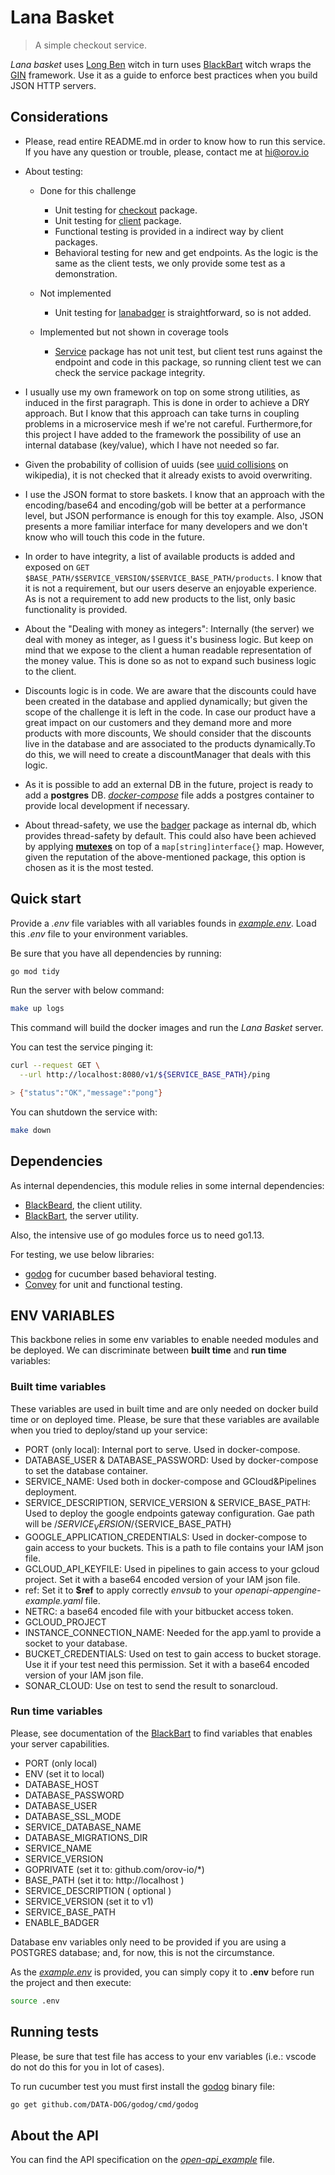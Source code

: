 # Lana Basket

> A simple checkout service.

_Lana basket_ uses [Long Ben](https://github.com/orov-io/lbasket) witch in turn uses [BlackBart](https://github.com/orov-io/BlackBart) witch wraps the [GIN](https://github.com/gin-gonic/gin) framework. Use it as a guide to enforce best practices when you build JSON HTTP servers.

## Considerations

* Please, read entire README.md in order to know how to run this service. If you have any question or trouble, please, contact me at hi@orov.io

* About testing:

  * Done for this challenge
    * Unit testing for [checkout](./packages/checkout/) package.
    * Unit testing for [client](./client) package.
    * Functional testing is provided in a indirect way by client packages.
    * Behavioral testing for new and get endpoints. As the logic is the same as the client tests, we only provide some test as a demonstration.

  * Not implemented
    * Unit testing for [lanabadger](./packages/lanabadger/) is straightforward, so is not added.
  
  * Implemented but not shown in coverage tools
    * [Service](./service) package has not unit test, but client test runs against the endpoint and code in this package, so running client test we can check the service package integrity.

* I usually use my own framework on top on some strong utilities, as induced in the first paragraph. This is done in order to achieve a DRY approach. But I know that this approach can take turns in coupling problems in a microservice mesh if we're not careful.
Furthermore,for this project I have added to the framework the possibility of use an internal database (key/value), which I have not needed so far.

* Given the probability of collision of uuids (see [uuid collisions](https://en.wikipedia.org/wiki/Universally_unique_identifier#Collisions) on wikipedia), it is not checked that it already exists to avoid overwriting.

* I use the JSON format to store baskets. I know that an approach with the encoding/base64 and encoding/gob will be better at a performance level, but JSON performance is enough for this toy example. Also, JSON presents a more familiar interface for many developers and we don't know who will touch this code in the future.

* In order to have integrity, a list of available products is added and exposed on `GET $BASE_PATH/$SERVICE_VERSION/$SERVICE_BASE_PATH/products`. I know that it is not a requirement, but our users deserve an enjoyable experience. As is not a requirement to add new products to the list, only basic functionality is provided.

* About the "Dealing with money as integers": Internally (the server) we deal with money as integer, as I guess it's business logic.
But keep on mind that we expose to the client a human readable representation of the money value. This is done so as not to expand such business logic to the client.

* Discounts logic is in code. We are aware that the discounts could have been created in the database and applied dynamically; but given the scope of the challenge it is left in the code. In case our product have a great impact on our customers and they demand more and more products with more discounts, We should consider that the discounts live in the database and are associated to the products dynamically.To do this, we will need to create a discountManager that deals with this logic.

* As it is possible to add an external DB in the future, project is ready to add a __postgres__ DB. _[docker-compose](./docker-compose.yaml)_ file adds a postgres container to provide local development if necessary.

* About thread-safety, we use the [badger](https://github.com/dgraph-io/badger) package as internal db, which provides thread-safety by default. This could also have been achieved by applying __[mutexes](https://gobyexample.com/mutexes)__ on top of a `map[string]interface{}` map.
However, given the reputation of the above-mentioned package, this option is chosen as it is the most tested.

## Quick start

Provide a _.env_ file variables with all variables founds in _[example.env](./example.env)_. Load this _.env_ file to your environment variables.

Be sure that you have all dependencies by running:

```bash
go mod tidy
```

Run the server with below command:

```Bash
make up logs
```

This command will build the docker images and run the _Lana Basket_ server.

You can test the service pinging it:

```Bash
curl --request GET \
  --url http://localhost:8080/v1/${SERVICE_BASE_PATH}/ping

> {"status":"OK","message":"pong"}
```

You can shutdown the service with:

```bash
make down
```

## Dependencies

As internal dependencies, this module relies in some internal dependencies:

* [BlackBeard](https://github.com/orov-io/BlackBeard), the client utility.
* [BlackBart](https://github.com/orov-io/BlackBart), the server utility.

Also, the intensive use of go modules force us to need go1.13.

For testing, we use below libraries:

* [godog](https://github.com/DATA-DOG/godog) for cucumber based behavioral testing.
* [Convey](https://github.com/smartystreets/goconvey/convey) for unit and functional testing.

## ENV VARIABLES

This backbone relies in some env variables to enable needed modules and be deployed. We can discriminate between __built time__ and __run time__ variables:

### Built time variables

These variables are used in  built time and are only needed on docker build time or on deployed time. Please, be sure that these variables are available when you tried to deploy/stand up your service:

* PORT (only local): Internal port to serve. Used in docker-compose.
* DATABASE_USER & DATABASE_PASSWORD: Used by docker-compose to set the database container.
* SERVICE_NAME: Used both in docker-compose and GCloud&Pipelines deployment.
* SERVICE_DESCRIPTION, SERVICE_VERSION & SERVICE_BASE_PATH: Used to deploy the google endpoints gateway configuration. Gae path will be /${SERVICE_VERSION}/${SERVICE_BASE_PATH}
* GOOGLE_APPLICATION_CREDENTIALS: Used in docker-compose to gain access to your buckets. This is a path to file contains your IAM json file.
* GCLOUD_API_KEYFILE: Used in pipelines to gain access to your gcloud project. Set it with a base64 encoded version of your IAM json file.
* ref: Set it to __$ref__ to apply correctly _envsub_ to your _openapi-appengine-example.yaml_ file.
* NETRC: a base64 encoded file with your bitbucket access token.
* GCLOUD_PROJECT
* INSTANCE_CONNECTION_NAME: Needed for the app.yaml to provide a socket to your database.
* BUCKET_CREDENTIALS: Used on test to gain access to bucket storage. Use it if your test need this permission. Set it with a base64 encoded version of your IAM json file.
* SONAR_CLOUD: Use on test to send the result to sonarcloud.

### Run time variables

Please, see documentation of the [BlackBart](https://github.com/orov-io/BlackBart) to find variables that enables your server capabilities.

* PORT (only local)
* ENV (set it to local)
* DATABASE_HOST
* DATABASE_PASSWORD
* DATABASE_USER
* DATABASE_SSL_MODE
* SERVICE_DATABASE_NAME
* DATABASE_MIGRATIONS_DIR
* SERVICE_NAME
* SERVICE_VERSION
* GOPRIVATE (set it to: github.com/orov-io/*)
* BASE_PATH (set it to: http://localhost )
* SERVICE_DESCRIPTION ( optional )
* SERVICE_VERSION (set it to v1)
* SERVICE_BASE_PATH
* ENABLE_BADGER

Database env variables only need to be provided if you are using a POSTGRES database; and, for now, this is not the circumstance.

As the _[example.env](./example.env)_ is provided, you can simply copy it to __.env__ before run the project and then execute:

```bash
source .env
```

## Running tests

Please, be sure that test file has access to your env variables (i.e.: vscode do not do this for you in lot of cases).

To run cucumber test you must first install the [godog](https://github.com/DATA-DOG/godog) binary file:

```bash
go get github.com/DATA-DOG/godog/cmd/godog
```

## About the API

You can find the API specification on the *[open-api_example](open-api_example.yaml)* file.
